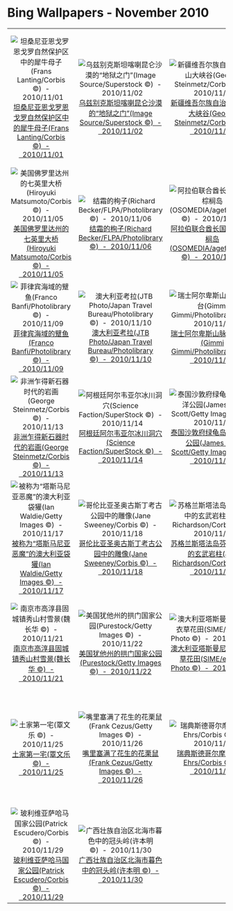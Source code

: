 # Bing Wallpapers - November 2010

| | | | |
|:-------------------------:|:-------------------------:|:-------------------------:|:-------------------------:|
| ![坦桑尼亚恩戈罗恩戈罗自然保护区中的犀牛母子(Frans Lanting/Corbis ©)  -  2010/11/01](https://bing.ee123.net/img/cn/fhd/2010/11/01.jpg)[坦桑尼亚恩戈罗恩戈罗自然保护区中的犀牛母子(Frans Lanting/Corbis ©)  -  2010/11/01](https://bing.ee123.net/img/cn/fhd/2010/11/01.jpg) | ![乌兹别克斯坦喀喇昆仑沙漠的“地狱之门”(Image Source/Superstock ©)  -  2010/11/02](https://bing.ee123.net/img/cn/fhd/2010/11/02.jpg)[乌兹别克斯坦喀喇昆仑沙漠的“地狱之门”(Image Source/Superstock ©)  -  2010/11/02](https://bing.ee123.net/img/cn/fhd/2010/11/02.jpg) | ![新疆维吾尔族自治区的天山大峡谷(George Steinmetz/Corbis ©)  -  2010/11/03](https://bing.ee123.net/img/cn/fhd/2010/11/03.jpg)[新疆维吾尔族自治区的天山大峡谷(George Steinmetz/Corbis ©)  -  2010/11/03](https://bing.ee123.net/img/cn/fhd/2010/11/03.jpg) | ![印度拉贾斯坦邦集市的妇女在把金盏花做成项链出售(Douglas Pearson/Corbis ©)  -  2010/11/04](https://bing.ee123.net/img/cn/fhd/2010/11/04.jpg)[印度拉贾斯坦邦集市的妇女在把金盏花做成项链出售(Douglas Pearson/Corbis ©)  -  2010/11/04](https://bing.ee123.net/img/cn/fhd/2010/11/04.jpg) |
| ![美国佛罗里达州的七英里大桥(Hiroyuki Matsumoto/Corbis ©)  -  2010/11/05](https://bing.ee123.net/img/cn/fhd/2010/11/05.jpg)[美国佛罗里达州的七英里大桥(Hiroyuki Matsumoto/Corbis ©)  -  2010/11/05](https://bing.ee123.net/img/cn/fhd/2010/11/05.jpg) | ![结霜的栒子(Richard Becker/FLPA/Photolibrary ©)  -  2010/11/06](https://bing.ee123.net/img/cn/fhd/2010/11/06.jpg)[结霜的栒子(Richard Becker/FLPA/Photolibrary ©)  -  2010/11/06](https://bing.ee123.net/img/cn/fhd/2010/11/06.jpg) | ![阿拉伯联合酋长国迪拜的棕榈岛(OSOMEDIA/agefotostock ©)  -  2010/11/07](https://bing.ee123.net/img/cn/fhd/2010/11/07.jpg)[阿拉伯联合酋长国迪拜的棕榈岛(OSOMEDIA/agefotostock ©)  -  2010/11/07](https://bing.ee123.net/img/cn/fhd/2010/11/07.jpg) | ![浙江嘉善西塘(“风光无忌，有景必应摄影大赛”/昂峰 ©)  -  2010/11/08](https://bing.ee123.net/img/cn/fhd/2010/11/08.jpg)[浙江嘉善西塘(“风光无忌，有景必应摄影大赛”/昂峰 ©)  -  2010/11/08](https://bing.ee123.net/img/cn/fhd/2010/11/08.jpg) |
| ![菲律宾海域的躄鱼(Franco Banfi/Photolibrary ©)  -  2010/11/09](https://bing.ee123.net/img/cn/fhd/2010/11/09.jpg)[菲律宾海域的躄鱼(Franco Banfi/Photolibrary ©)  -  2010/11/09](https://bing.ee123.net/img/cn/fhd/2010/11/09.jpg) | ![澳大利亚考拉(JTB Photo/Japan Travel Bureau/Photolibrary ©)  -  2010/11/10](https://bing.ee123.net/img/cn/fhd/2010/11/10.jpg)[澳大利亚考拉(JTB Photo/Japan Travel Bureau/Photolibrary ©)  -  2010/11/10](https://bing.ee123.net/img/cn/fhd/2010/11/10.jpg) | ![瑞士阿尔卑斯山脉的天文台(Gimmi Gimmi/Photolibrary ©)  -  2010/11/11](https://bing.ee123.net/img/cn/fhd/2010/11/11.jpg)[瑞士阿尔卑斯山脉的天文台(Gimmi Gimmi/Photolibrary ©)  -  2010/11/11](https://bing.ee123.net/img/cn/fhd/2010/11/11.jpg) | ![台湾五色鸟(Sam Yeh/Getty Images ©)  -  2010/11/12](https://bing.ee123.net/img/cn/fhd/2010/11/12.jpg)[台湾五色鸟(Sam Yeh/Getty Images ©)  -  2010/11/12](https://bing.ee123.net/img/cn/fhd/2010/11/12.jpg) |
| ![非洲乍得新石器时代的岩画(George Steinmetz/Corbis ©)  -  2010/11/13](https://bing.ee123.net/img/cn/fhd/2010/11/13.jpg)[非洲乍得新石器时代的岩画(George Steinmetz/Corbis ©)  -  2010/11/13](https://bing.ee123.net/img/cn/fhd/2010/11/13.jpg) | ![阿根廷阿尔韦亚尔冰川洞穴(Science Faction/SuperStock ©)  -  2010/11/14](https://bing.ee123.net/img/cn/fhd/2010/11/14.jpg)[阿根廷阿尔韦亚尔冰川洞穴(Science Faction/SuperStock ©)  -  2010/11/14](https://bing.ee123.net/img/cn/fhd/2010/11/14.jpg) | ![泰国沙敦府绿龟岛国家海洋公园(James R.D. Scott/Getty Images ©)  -  2010/11/15](https://bing.ee123.net/img/cn/fhd/2010/11/15.jpg)[泰国沙敦府绿龟岛国家海洋公园(James R.D. Scott/Getty Images ©)  -  2010/11/15](https://bing.ee123.net/img/cn/fhd/2010/11/15.jpg) | ![幽灵星云(NASA/Corbis ©)  -  2010/11/16](https://bing.ee123.net/img/cn/fhd/2010/11/16.jpg)[幽灵星云(NASA/Corbis ©)  -  2010/11/16](https://bing.ee123.net/img/cn/fhd/2010/11/16.jpg) |
| ![被称为“塔斯马尼亚恶魔”的澳大利亚袋獾(Ian Waldie/Getty Images ©)  -  2010/11/17](https://bing.ee123.net/img/cn/fhd/2010/11/17.jpg)[被称为“塔斯马尼亚恶魔”的澳大利亚袋獾(Ian Waldie/Getty Images ©)  -  2010/11/17](https://bing.ee123.net/img/cn/fhd/2010/11/17.jpg) | ![哥伦比亚圣奥古斯丁考古公园中的雕像(Jane Sweeney/Corbis ©)  -  2010/11/18](https://bing.ee123.net/img/cn/fhd/2010/11/18.jpg)[哥伦比亚圣奥古斯丁考古公园中的雕像(Jane Sweeney/Corbis ©)  -  2010/11/18](https://bing.ee123.net/img/cn/fhd/2010/11/18.jpg) | ![苏格兰斯塔法岛芬戈尔洞中的玄武岩柱(Jim Richardson/Corbis ©)  -  2010/11/19](https://bing.ee123.net/img/cn/fhd/2010/11/19.jpg)[苏格兰斯塔法岛芬戈尔洞中的玄武岩柱(Jim Richardson/Corbis ©)  -  2010/11/19](https://bing.ee123.net/img/cn/fhd/2010/11/19.jpg) | ![希腊福莱甘兹罗斯小镇上的教堂(SIME/eStock Photo ©)  -  2010/11/20](https://bing.ee123.net/img/cn/fhd/2010/11/20.jpg)[希腊福莱甘兹罗斯小镇上的教堂(SIME/eStock Photo ©)  -  2010/11/20](https://bing.ee123.net/img/cn/fhd/2010/11/20.jpg) |
| ![南京市高淳县固城镇秀山村雪景(魏长华 ©)  -  2010/11/21](https://bing.ee123.net/img/cn/fhd/2010/11/21.jpg)[南京市高淳县固城镇秀山村雪景(魏长华 ©)  -  2010/11/21](https://bing.ee123.net/img/cn/fhd/2010/11/21.jpg) | ![美国犹他州的拱门国家公园(Purestock/Getty Images ©)  -  2010/11/22](https://bing.ee123.net/img/cn/fhd/2010/11/22.jpg)[美国犹他州的拱门国家公园(Purestock/Getty Images ©)  -  2010/11/22](https://bing.ee123.net/img/cn/fhd/2010/11/22.jpg) | ![澳大利亚塔斯曼尼亚的薰衣草花田(SIME/eStock Photo ©)  -  2010/11/23](https://bing.ee123.net/img/cn/fhd/2010/11/23.jpg)[澳大利亚塔斯曼尼亚的薰衣草花田(SIME/eStock Photo ©)  -  2010/11/23](https://bing.ee123.net/img/cn/fhd/2010/11/23.jpg) | ![火鸡的羽毛(Darrell Gulin/Getty Images ©)  -  2010/11/24](https://bing.ee123.net/img/cn/fhd/2010/11/24.jpg)[火鸡的羽毛(Darrell Gulin/Getty Images ©)  -  2010/11/24](https://bing.ee123.net/img/cn/fhd/2010/11/24.jpg) |
| ![土家第一宅(覃文乐 ©)  -  2010/11/25](https://bing.ee123.net/img/cn/fhd/2010/11/25.jpg)[土家第一宅(覃文乐 ©)  -  2010/11/25](https://bing.ee123.net/img/cn/fhd/2010/11/25.jpg) | ![嘴里塞满了花生的花栗鼠(Frank Cezus/Getty Images ©)  -  2010/11/26](https://bing.ee123.net/img/cn/fhd/2010/11/26.jpg)[嘴里塞满了花生的花栗鼠(Frank Cezus/Getty Images ©)  -  2010/11/26](https://bing.ee123.net/img/cn/fhd/2010/11/26.jpg) | ![瑞典斯德哥尔摩(Bruno Ehrs/Corbis ©)  -  2010/11/27](https://bing.ee123.net/img/cn/fhd/2010/11/27.jpg)[瑞典斯德哥尔摩(Bruno Ehrs/Corbis ©)  -  2010/11/27](https://bing.ee123.net/img/cn/fhd/2010/11/27.jpg) | ![巴西马托格罗索州的农场在收获大豆(Paulo Fridman/Corbis ©)  -  2010/11/28](https://bing.ee123.net/img/cn/fhd/2010/11/28.jpg)[巴西马托格罗索州的农场在收获大豆(Paulo Fridman/Corbis ©)  -  2010/11/28](https://bing.ee123.net/img/cn/fhd/2010/11/28.jpg) |
| ![玻利维亚萨哈马国家公园(Patrick Escudero/Corbis ©)  -  2010/11/29](https://bing.ee123.net/img/cn/fhd/2010/11/29.jpg)[玻利维亚萨哈马国家公园(Patrick Escudero/Corbis ©)  -  2010/11/29](https://bing.ee123.net/img/cn/fhd/2010/11/29.jpg) | ![广西壮族自治区北海市暮色中的冠头岭(许本明 ©)  -  2010/11/30](https://bing.ee123.net/img/cn/fhd/2010/11/30.jpg)[广西壮族自治区北海市暮色中的冠头岭(许本明 ©)  -  2010/11/30](https://bing.ee123.net/img/cn/fhd/2010/11/30.jpg) |  |  |
